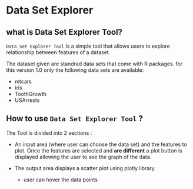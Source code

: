 # Data Set Explorer

## what is Data Set Explorer Tool?

`Data Set Explorer Tool` Is a simple tool that allows users to explore relationship between features of a dataset.

The dataset given are standrad data sets that come with R packages.
for this version 1.0 only the following data sets are available:

 * mtcars
 * iris
 * ToothGrowth
 * USArrests
 

## How to use `Data Set Explorer Tool` ?



The Tool is divided into 2 sections :

* An input area (where user can choose the data set) and the features to plot.
  Once the features are selected and **are different** a plot button is displayed allowing the user to see the graph of the data.


* The output area displays a scatter plot using plotly library.
  - user can hover the data points



